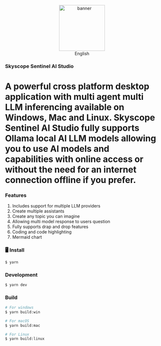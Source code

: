 <div align="center">
  <a href="https://github.com/skyscope-sentinel/Skyscope-Sentinel-AI-Studio">
    <img src="https://github.com/skyscope-sentinel/Skyscope-Sentinel-AI-Studio/blob/main/skyscope-ai-studio-app-logo.png?raw=true" width="150" height="150" alt="banner" />
  </a>
</div>
<div align="center">
  English <a href="./README.md"></a>
</div>

### Skyscope Sentinel AI Studio

# A powerful cross platform desktop application with multi agent multi LLM inferencing available on Windows, Mac and Linux. Skyscope Sentinel AI Studio fully supports Ollama local AI LLM models allowing you to use AI models and capabilities with online access or without the need for an internet connection offline if you prefer.



### Features

1. Includes support for multiple LLM providers
2. Create multiple assistants
3. Create any topic you can imagine
4. Allowing multi model response to users question
5. Fully supports drap and drop features
6. Coding and code highlighting
7. Mermaid chart

### 🖥️ Install

```bash
$ yarn
```

### Development

```bash
$ yarn dev
```

### Build

```bash
# For windows
$ yarn build:win

# For macOS
$ yarn build:mac

# For Linux
$ yarn build:linux
```



